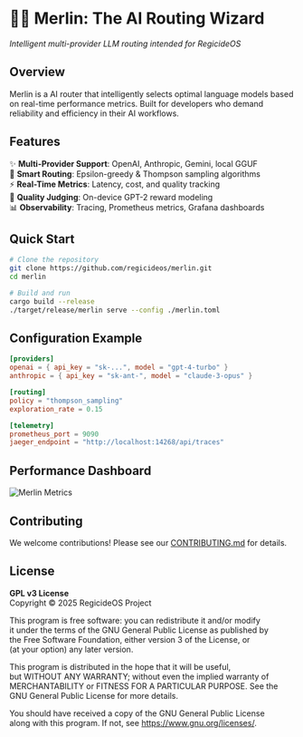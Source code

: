 # 🧙‍♂️ Merlin: The AI Routing Wizard  
*Intelligent multi-provider LLM routing intended for RegicideOS*  

## Overview  
Merlin is a AI router that intelligently selects optimal language models based on real-time performance metrics. Built for developers who demand reliability and efficiency in their AI workflows.

## Features  
✨ **Multi-Provider Support**: OpenAI, Anthropic, Gemini, local GGUF  
🎯 **Smart Routing**: Epsilon-greedy & Thompson sampling algorithms  
⚡️ **Real-Time Metrics**: Latency, cost, and quality tracking  
🔮 **Quality Judging**: On-device GPT-2 reward modeling  
📊 **Observability**: Tracing, Prometheus metrics, Grafana dashboards  

## Quick Start  
```bash
# Clone the repository
git clone https://github.com/regicideos/merlin.git
cd merlin

# Build and run
cargo build --release
./target/release/merlin serve --config ./merlin.toml
```

## Configuration Example  
```toml
[providers]
openai = { api_key = "sk-...", model = "gpt-4-turbo" }
anthropic = { api_key = "sk-ant-", model = "claude-3-opus" }

[routing]
policy = "thompson_sampling"
exploration_rate = 0.15

[telemetry]
prometheus_port = 9090
jaeger_endpoint = "http://localhost:14268/api/traces"
```

## Performance Dashboard  
![Merlin Metrics](https://via.placeholder.com/600x300?text=Merlin+Performance+Dashboard)

## Contributing  
We welcome contributions! Please see our [CONTRIBUTING.md](CONTRIBUTING.md) for details.

## License  
**GPL v3 License**  
Copyright © 2025 RegicideOS Project  

This program is free software: you can redistribute it and/or modify  
it under the terms of the GNU General Public License as published by  
the Free Software Foundation, either version 3 of the License, or  
(at your option) any later version.  

This program is distributed in the hope that it will be useful,  
but WITHOUT ANY WARRANTY; without even the implied warranty of  
MERCHANTABILITY or FITNESS FOR A PARTICULAR PURPOSE. See the  
GNU General Public License for more details.  

You should have received a copy of the GNU General Public License  
along with this program. If not, see <https://www.gnu.org/licenses/>.
